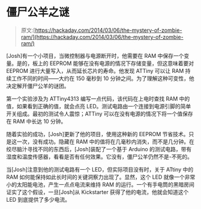 # 僵尸公羊之谜

> 原文:[https://hackaday.com/2014/03/06/the-mystery-of-zombie-ram/](https://hackaday.com/2014/03/06/the-mystery-of-zombie-ram/)

[Josh]有一个小项目，当微控制器与电源断开时，他需要在 RAM 中保存一个变量。是的，板上的 EEPROM 能够在没有电源的情况下存储变量，但这意味着要对 EEPROM 进行大量写入，从而延长芯片的寿命。他发现 ATTiny 可以让 RAM 持续工作不同的时间——大约在 150 毫秒到 10 分钟之间。为了理解这种可变性，他决定解开僵尸公羊的谜团。

第一个实验涉及为 ATTiny4313 编写一点代码，该代码在上电时查找 RAM 中的值，如果看到正确的值，就会点亮 LED。测试电路由一个连接到电源引脚的简单开关组成。最初的测试令人震惊；ATTiny 可以在没有电源的情况下将一个值保存在 RAM 中长达 10 分钟。

随着实验的成功，[Josh]更新了他的项目，使用这种新的 EEPROM 节省技术。只是这一次，没有成功。隐藏在 RAM 中的值将在几毫秒内消失，而不是几分钟。在绞尽脑汁寻找不同的东西后，[Josh]装配了一个基于 Arduino 的测试电路，带有湿度和温度传感器，看看是否有任何效果。它没有，僵尸公羊仍然不是-不死的。

当[Josh]注意到他的测试电路有一个 LED，但实际项目没有时，关于 ATtiny 中的 RAM 如何能保持如此长时间的关键洞察力出现了。显然，这个 LED 就像一个非常小的太阳能电池，产生一点点电流来维持 RAM 的运行。一个有手电筒的黑暗房间证实了这个假设，一旦[Josh]从 Kickstarter 获得了他的电流，他就会知道这个 LED 到底提供了多少电流。